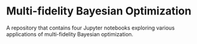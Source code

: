 # Multi-fidelity Bayesian Optimization

A repository that contains four Jupyter notebooks exploring various applications of multi-fidelity Bayesian optimization.